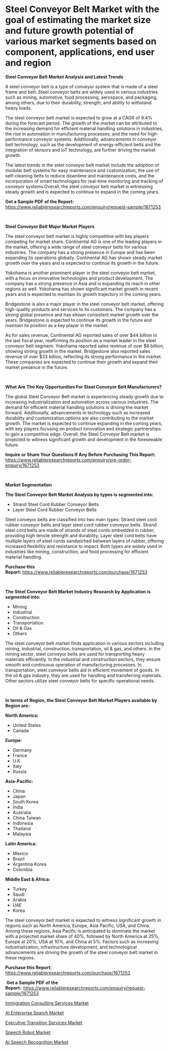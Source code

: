 <p><h1>Steel Conveyor Belt Market with the goal of estimating the market size and future growth potential of various market segments based on component, applications, end user and region</h1></p><p><strong>Steel Conveyor Belt Market Analysis and Latest Trends</strong></p>
<p><p>A steel conveyor belt is a type of conveyor system that is made of a steel frame and belt. Steel conveyor belts are widely used in various industries such as mining, automotive, food processing, aerospace, and packaging, among others, due to their durability, strength, and ability to withstand heavy loads.</p><p>The steel conveyor belt market is expected to grow at a CAGR of 9.4% during the forecast period. The growth of the market can be attributed to the increasing demand for efficient material handling solutions in industries, the rise in automation in manufacturing processes, and the need for high-performance conveyor systems. Additionally, advancements in conveyor belt technology, such as the development of energy-efficient belts and the integration of sensors and IoT technology, are further driving the market growth.</p><p>The latest trends in the steel conveyor belt market include the adoption of modular belt systems for easy maintenance and customization, the use of self-cleaning belts to reduce downtime and maintenance costs, and the incorporation of smart technologies for real-time monitoring and tracking of conveyor systems.Overall, the steel conveyor belt market is witnessing steady growth and is expected to continue to expand in the coming years.</p></p>
<p><strong>Get a Sample PDF of the Report:&nbsp;</strong> <a href="https://www.reliableresearchreports.com/enquiry/request-sample/1671253">https://www.reliableresearchreports.com/enquiry/request-sample/1671253</a></p>
<p>&nbsp;</p>
<p><strong>Steel Conveyor Belt Major Market Players</strong></p>
<p><p>The steel conveyor belt market is highly competitive with key players competing for market share. Continental AG is one of the leading players in the market, offering a wide range of steel conveyor belts for various industries. The company has a strong presence in Europe and has been expanding its operations globally. Continental AG has shown steady market growth over the years and is expected to continue its growth in the future.</p><p>Yokohama is another prominent player in the steel conveyor belt market, with a focus on innovative technologies and product development. The company has a strong presence in Asia and is expanding its reach in other regions as well. Yokohama has shown significant market growth in recent years and is expected to maintain its growth trajectory in the coming years.</p><p>Bridgestone is also a major player in the steel conveyor belt market, offering high-quality products and services to its customers. The company has a strong global presence and has shown consistent market growth over the years. Bridgestone is expected to continue its growth in the future and maintain its position as a key player in the market.</p><p>As for sales revenue, Continental AG reported sales of over $44 billion in the last fiscal year, reaffirming its position as a market leader in the steel conveyor belt segment. Yokohama reported sales revenue of over $6 billion, showing strong growth in the market. Bridgestone also reported sales revenue of over $33 billion, reflecting its strong performance in the market. These companies are expected to continue their growth and expand their market presence in the future.</p></p>
<p>&nbsp;</p>
<p><strong>What Are The Key Opportunities For Steel Conveyor Belt Manufacturers?</strong></p>
<p><p>The global Steel Conveyor Belt market is experiencing steady growth due to increasing industrialization and automation across various industries. The demand for efficient material handling solutions is driving the market forward. Additionally, advancements in technology such as increased durability and customization options are also contributing to the market growth. The market is expected to continue expanding in the coming years, with key players focusing on product innovation and strategic partnerships to gain a competitive edge. Overall, the Steel Conveyor Belt market is projected to witness significant growth and development in the foreseeable future.</p></p>
<p><strong>Inquire or Share Your Questions If Any Before Purchasing This Report:</strong> <a href="https://www.reliableresearchreports.com/enquiry/pre-order-enquiry/1671253">https://www.reliableresearchreports.com/enquiry/pre-order-enquiry/1671253</a></p>
<p>&nbsp;</p>
<p><strong>Market Segmentation</strong></p>
<p><strong>The Steel Conveyor Belt Market Analysis by types is segmented into:</strong></p>
<p><ul><li>Strand Steel Cord Rubber Conveyor Belts</li><li>Layer Steel Cord Rubber Conveyor Belts</li></ul></p>
<p><p>Steel conveyor belts are classified into two main types: Strand steel cord rubber conveyor belts and layer steel cord rubber conveyor belts. Strand steel cord belts are made of strands of steel cords embedded in rubber, providing high tensile strength and durability. Layer steel cord belts have multiple layers of steel cords sandwiched between layers of rubber, offering increased flexibility and resistance to impact. Both types are widely used in industries like mining, construction, and food processing for efficient material handling.</p></p>
<p><strong>Purchase this Report:&nbsp;</strong><a href="https://www.reliableresearchreports.com/purchase/1671253">https://www.reliableresearchreports.com/purchase/1671253</a></p>
<p>&nbsp;</p>
<p><strong>The Steel Conveyor Belt Market Industry Research by Application is segmented into:</strong></p>
<p><ul><li>Mining</li><li>Industrial</li><li>Construction</li><li>Transportation</li><li>Oil & Gas</li><li>Others</li></ul></p>
<p><p>The steel conveyor belt market finds application in various sectors including mining, industrial, construction, transportation, oil & gas, and others. In the mining sector, steel conveyor belts are used for transporting heavy materials efficiently. In the industrial and construction sectors, they ensure smooth and continuous operation of manufacturing processes. In transportation, steel conveyor belts aid in efficient movement of goods. In the oil & gas industry, they are used for handling and transferring materials. Other sectors utilize steel conveyor belts for specific operational needs.</p></p>
<p>&nbsp;</p>
<p><strong>In terms of Region, the Steel Conveyor Belt Market Players available by Region are:</strong></p>
<p>
    <p> <strong> North America: </strong>
        <ul>
            <li>United States</li>
            <li>Canada</li>
        </ul>
        </p> 
    <p> <strong> Europe: </strong>
        <ul>
            <li>Germany</li>
            <li>France</li>
            <li>U.K.</li>
            <li>Italy</li>
            <li>Russia</li>
        </ul>
        </p> 
    <p> <strong> Asia-Pacific: </strong>
        <ul>
            <li>China</li>
            <li>Japan</li>
            <li>South Korea</li>
            <li>India</li>
            <li>Australia</li>
            <li>China Taiwan</li>
            <li>Indonesia</li>
            <li>Thailand</li>
            <li>Malaysia</li>
        </ul>
        </p> 
    <p> <strong> Latin America: </strong>
        <ul>
            <li>Mexico</li>
            <li>Brazil</li>
            <li>Argentina Korea</li>
            <li>Colombia</li>
        </ul>
        </p> 
    <p> <strong> Middle East & Africa: </strong>
        <ul>
            <li>Turkey</li>
            <li>Saudi</li>
            <li>Arabia</li>
            <li>UAE</li>
            <li>Korea</li>
        </ul>
    </p>
    </p>
<p><p>The steel conveyor belt market is expected to witness significant growth in regions such as North America, Europe, Asia Pacific, USA, and China. Among these regions, Asia Pacific is anticipated to dominate the market with a projected market share of 40%, followed by North America at 25%, Europe at 20%, USA at 10%, and China at 5%. Factors such as increasing industrialization, infrastructure development, and technological advancements are driving the growth of the steel conveyor belt market in these regions.</p></p>
<p><strong>Purchase this Report: </strong><a href="https://www.reliableresearchreports.com/purchase/1671253">https://www.reliableresearchreports.com/purchase/1671253</a></p>
<p>&nbsp;<strong>Get a Sample PDF of the Report:&nbsp;&nbsp;</strong><a href="https://www.reliableresearchreports.com/enquiry/request-sample/1671253">https://www.reliableresearchreports.com/enquiry/request-sample/1671253</a></p>
<p><strong></strong></p>
<p><p><a href="https://medium.com/@alortiz4534/immigration-consulting-services-market-trends-and-market-analysis-forecasted-for-period-2024-2031-630f35c55b27">Immigration Consulting Services Market</a></p><p><a href="https://medium.com/@alortiz4534/ai-enterprise-search-market-comprehensive-assessment-by-type-application-and-geography-8b396b359c2a">AI Enterprise Search Market</a></p><p><a href="https://medium.com/@alortiz4534/executive-transition-services-nbsp-market-focuses-on-market-share-size-and-projected-forecast-till-5bde7ae75a57">Executive Transition Services Market</a></p><p><a href="https://medium.com/@alortiz4534/speech-robot-market-insights-into-market-cagr-market-trends-and-growth-strategies-b9338da6b012">Speech Robot Market</a></p><p><a href="https://medium.com/@alortiz4534/ai-speech-recognition-market-size-reveals-the-best-marketing-channels-in-global-industry-37bc60403e99">AI Speech Recognition Market</a></p></p>